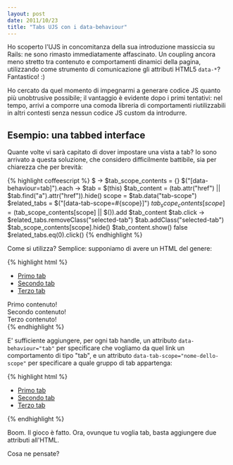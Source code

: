 ```yaml
---
layout: post
date: 2011/10/23
title: "Tabs UJS con i data-behaviour"
---
```


Ho scoperto l'UJS in concomitanza della sua introduzione massiccia su Rails: ne sono rimasto immediatamente affascinato. Un coupling ancora meno stretto tra contenuto e comportamenti dinamici della pagina, utilizzando come strumento di comunicazione gli attributi HTML5 `data-*`? Fantastico! :)

Ho cercato da quel momento di impegnarmi a generare codice JS quanto più unobtrusive possibile; il vantaggio è evidente dopo i primi tentativi: nel tempo, arrivi a comporre una comoda libreria di comportamenti riutilizzabili in altri contesti senza nessun codice JS custom da introdurre.

## Esempio: una tabbed interface

Quante volte vi sarà capitato di dover impostare una vista a tab? Io sono arrivato a questa soluzione, che considero difficilmente battibile, sia per chiarezza che per brevità:

{% highlight coffeescript %}
$ ->
  $tab_scope_contents = {}
  $("[data-behaviour=tab]").each ->
    $tab = $(this)
    $tab_content = $($tab.attr("href") || $tab.find("a").attr("href")).hide()
    scope = $tab.data("tab-scope")
    $related_tabs = $("[data-tab-scope=#{scope}]")
    $tab_scope_contents[scope] = ($tab_scope_contents[scope] || $()).add $tab_content
    $tab.click ->
      $related_tabs.removeClass("selected-tab")
      $tab.addClass("selected-tab")
      $tab_scope_contents[scope].hide()
      $tab_content.show()
      false
    $related_tabs.eq(0).click()
{% endhighlight %}

Come si utilizza? Semplice: supponiamo di avere un HTML del genere:

{% highlight html %}
<ul>
  <li><a href="#primo">Primo tab</a></li>
  <li><a href="#secondo">Secondo tab</a></li>
  <li><a href="#terzo">Terzo tab</a></li>
</ul>
<div id="primo">Primo contenuto!</div>
<div id="secondo">Secondo contenuto!</div>
<div id="terzo">Terzo contenuto!</div>
{% endhighlight %}

E' sufficiente aggiungere, per ogni tab handle, un attributo `data-behaviour="tab"` per specificare che vogliamo da quel link un comportamento di tipo "tab", e un attributo `data-tab-scope="nome-dello-scope"` per specificare a quale gruppo di tab appartenga:

{% highlight html %}
<ul>
  <li><a href="#primo"   data-behaviour="tab" data-tab-scope="tabset1">Primo tab</a></li>
  <li><a href="#secondo" data-behaviour="tab" data-tab-scope="tabset1">Secondo tab</a></li>
  <li><a href="#terzo"   data-behaviour="tab" data-tab-scope="tabset1">Terzo tab</a></li>
</ul>
{% endhighlight %}

Boom. Il gioco è fatto. Ora, ovunque tu voglia tab, basta aggiungere due attributi all'HTML.

Cosa ne pensate?